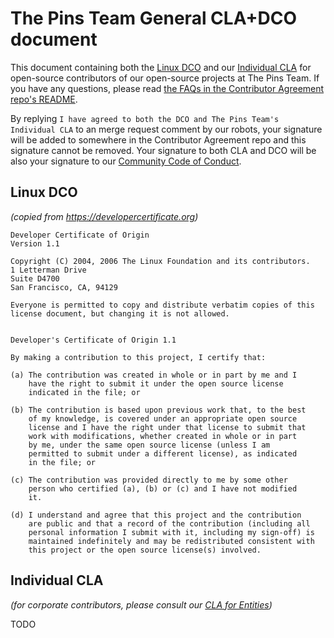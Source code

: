 # The Pins Team General CLA+DCO document

This document containing both the [Linux DCO](Linux-DCO.md) and our [Individual CLA](CLA-Individual-v1.md) for open-source contributors of our open-source projects at The Pins Team. If you have any questions, please read [the FAQs in the Contributor Agreement repo's README](../README.md).

By replying `I have agreed to both the DCO and The Pins Team's Individual CLA` to an merge request comment by our robots, your signature will be added to somewhere in the Contributor Agreement repo and this signature cannot be removed. Your signature to both CLA and DCO will be also your signature to our [Community Code of Conduct](../CODE_OF_CONDUCT.md).

## Linux DCO

_(copied from <https://developercertificate.org>)_

```
Developer Certificate of Origin
Version 1.1

Copyright (C) 2004, 2006 The Linux Foundation and its contributors.
1 Letterman Drive
Suite D4700
San Francisco, CA, 94129

Everyone is permitted to copy and distribute verbatim copies of this
license document, but changing it is not allowed.


Developer's Certificate of Origin 1.1

By making a contribution to this project, I certify that:

(a) The contribution was created in whole or in part by me and I
    have the right to submit it under the open source license
    indicated in the file; or

(b) The contribution is based upon previous work that, to the best
    of my knowledge, is covered under an appropriate open source
    license and I have the right under that license to submit that
    work with modifications, whether created in whole or in part
    by me, under the same open source license (unless I am
    permitted to submit under a different license), as indicated
    in the file; or

(c) The contribution was provided directly to me by some other
    person who certified (a), (b) or (c) and I have not modified
    it.

(d) I understand and agree that this project and the contribution
    are public and that a record of the contribution (including all
    personal information I submit with it, including my sign-off) is
    maintained indefinitely and may be redistributed consistent with
    this project or the open source license(s) involved.
```

## Individual CLA

_(for corporate contributors, please consult our [CLA for Entities](CLA-Entity-v1.md))_

TODO
